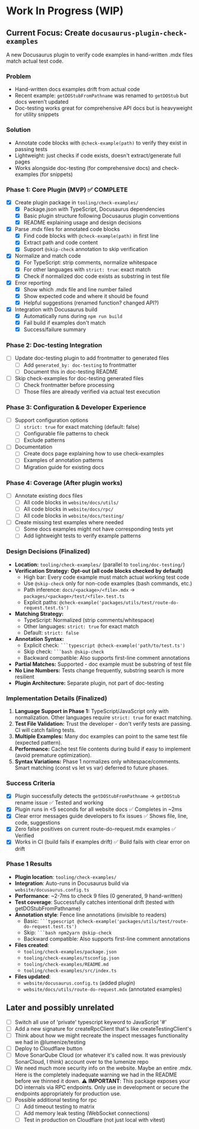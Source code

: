 # Work In Progress (WIP)

## Current Focus: Create `docusaurus-plugin-check-examples`

A new Docusaurus plugin to verify code examples in hand-written .mdx files match actual test code.

### Problem
- Hand-written docs examples drift from actual code
- Recent example: `getDOStubFromPathname` was renamed to `getDOStub` but docs weren't updated
- Doc-testing works great for comprehensive API docs but is heavyweight for utility snippets

### Solution
- Annotate code blocks with `@check-example(path)` to verify they exist in passing tests
- Lightweight: just checks if code exists, doesn't extract/generate full pages
- Works alongside doc-testing (for comprehensive docs) and check-examples (for snippets)

### Phase 1: Core Plugin (MVP) ✅ COMPLETE
- [x] Create plugin package in `tooling/check-examples/`
  - [x] Package.json with TypeScript, Docusaurus dependencies
  - [x] Basic plugin structure following Docusaurus plugin conventions
  - [x] README explaining usage and design decisions
- [x] Parse .mdx files for annotated code blocks
  - [x] Find code blocks with `@check-example(path)` in first line
  - [x] Extract path and code content
  - [x] Support `@skip-check` annotation to skip verification
- [x] Normalize and match code
  - [x] For TypeScript: strip comments, normalize whitespace
  - [x] For other languages with `strict: true`: exact match
  - [x] Check if normalized doc code exists as substring in test file
- [x] Error reporting
  - [x] Show which .mdx file and line number failed
  - [x] Show expected code and where it should be found
  - [x] Helpful suggestions (renamed function? changed API?)
- [x] Integration with Docusaurus build
  - [x] Automatically runs during `npm run build`
  - [x] Fail build if examples don't match
  - [x] Success/failure summary

### Phase 2: Doc-testing Integration
- [ ] Update doc-testing plugin to add frontmatter to generated files
  - [ ] Add `generated_by: doc-testing` to frontmatter
  - [ ] Document this in doc-testing README
- [ ] Skip check-examples for doc-testing generated files
  - [ ] Check frontmatter before processing
  - [ ] Those files are already verified via actual test execution

### Phase 3: Configuration & Developer Experience
- [ ] Support configuration options
  - [ ] `strict: true` for exact matching (default: false)
  - [ ] Configurable file patterns to check
  - [ ] Exclude patterns
- [ ] Documentation
  - [ ] Create docs page explaining how to use check-examples
  - [ ] Examples of annotation patterns
  - [ ] Migration guide for existing docs

### Phase 4: Coverage (After plugin works)
- [ ] Annotate existing docs files
  - [ ] All code blocks in `website/docs/utils/`
  - [ ] All code blocks in `website/docs/rpc/`
  - [ ] All code blocks in `website/docs/testing/`
- [ ] Create missing test examples where needed
  - [ ] Some docs examples might not have corresponding tests yet
  - [ ] Add lightweight tests to verify example patterns

### Design Decisions (Finalized)
- **Location:** `tooling/check-examples/` (parallel to `tooling/doc-testing/`)
- **Verification Strategy:** **Opt-out (all code blocks checked by default)**
  - High bar: Every code example must match actual working test code
  - Use `@skip-check` only for non-code examples (bash commands, etc.)
  - Path inference: `docs/<package>/<file>.mdx` → `packages/<package>/test/<file>.test.ts`
  - Explicit paths: `@check-example('packages/utils/test/route-do-request.test.ts')`
- **Matching Strategy:** 
  - TypeScript: Normalized (strip comments/whitespace)
  - Other languages: `strict: true` for exact match
  - Default: `strict: false`
- **Annotation Syntax:** 
  - Explicit check: `` ```typescript @check-example('path/to/test.ts') ``
  - Skip check: `` ```bash @skip-check ``
  - Backward compatible: Also supports first-line comment annotations
- **Partial Matches:** Supported - doc example must be substring of test file
- **No Line Numbers:** Tests change frequently, substring search is more resilient
- **Plugin Architecture:** Separate plugin, not part of doc-testing

### Implementation Details (Finalized)
1. **Language Support in Phase 1:** TypeScript/JavaScript only with normalization. Other languages require `strict: true` for exact matching.
2. **Test File Validation:** Trust the developer - don't verify tests are passing. CI will catch failing tests.
3. **Multiple Examples:** Many doc examples can point to the same test file (expected pattern).
4. **Performance:** Cache test file contents during build if easy to implement (avoid premature optimization).
5. **Syntax Variations:** Phase 1 normalizes only whitespace/comments. Smart matching (const vs let vs var) deferred to future phases.

### Success Criteria
- [x] Plugin successfully detects the `getDOStubFromPathname` → `getDOStub` rename issue ✅ Tested and working
- [x] Plugin runs in <5 seconds for all website docs ✅ Completes in ~2ms
- [x] Clear error messages guide developers to fix issues ✅ Shows file, line, code, suggestions
- [x] Zero false positives on current route-do-request.mdx examples ✅ Verified
- [x] Works in CI (build fails if examples drift) ✅ Build fails with clear error on drift

### Phase 1 Results
- **Plugin location**: `tooling/check-examples/`
- **Integration**: Auto-runs in Docusaurus build via `website/docusaurus.config.ts`
- **Performance**: ~2-7ms to check 9 files (0 generated, 9 hand-written)
- **Test coverage**: Successfully catches intentional drift (tested with getDOStubFromPathname)
- **Annotation style**: Fence line annotations (invisible to readers)
  - Basic: `` ```typescript @check-example('packages/utils/test/route-do-request.test.ts') ``
  - Skip: `` ```bash npm2yarn @skip-check ``
  - Backward compatible: Also supports first-line comment annotations
- **Files created**:
  - `tooling/check-examples/package.json`
  - `tooling/check-examples/tsconfig.json`
  - `tooling/check-examples/README.md`
  - `tooling/check-examples/src/index.ts`
- **Files updated**:
  - `website/docusaurus.config.ts` (added plugin)
  - `website/docs/utils/route-do-request.mdx` (annotated examples)

## Later and possibly unrelated

- [ ] Switch all use of 'private' typescript keyword to JavaScript '#'
- [ ] Add a new signature for createRpcClient that's like createTestingClient's
- [ ] Think about how we might recreate the inspect messages functionality we had in @lumenize/testing
- [ ] Deploy to Cloudflare button
- [ ] Move SonarQube Cloud (or whatever it's called now. It was previously SonarCloud, I think) account over to the lumenize repo
- [ ] We need much more security info on the website. Maybe an entire .mdx. Here is the completely inadequate warning we had in the README before we thinned it down. 
  ⚠️ **IMPORTANT**: This package exposes your DO internals via RPC endpoints. Only use in development or secure the endpoints appropriately for production use.
- [ ] Possible additional testing for rpc
  - [ ] Add timeout testing to matrix
  - [ ] Add memory leak testing (WebSocket connections)
  - [ ] Test in production on Cloudflare (not just local with vitest)
